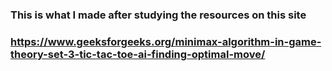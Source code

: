 ### This is what I made after studying the resources on this site 
### https://www.geeksforgeeks.org/minimax-algorithm-in-game-theory-set-3-tic-tac-toe-ai-finding-optimal-move/